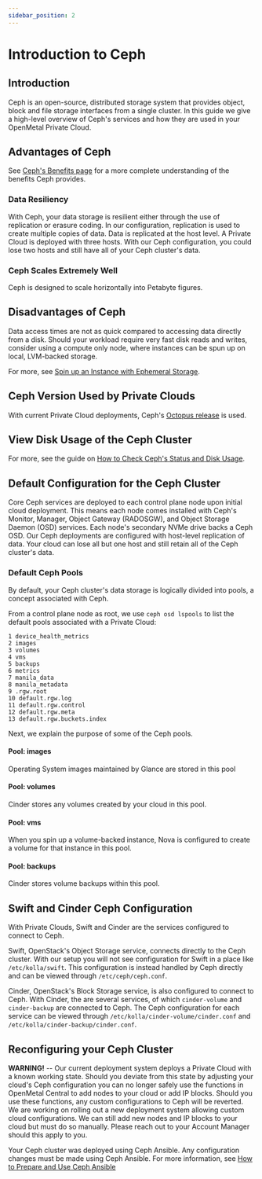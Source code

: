 ```yaml
---
sidebar_position: 2
---
```

# Introduction to Ceph

## Introduction

Ceph is an open-source, distributed storage system that provides object,
block and file storage interfaces from a single cluster. In this guide
we give a high-level overview of Ceph's services and how they are used
in your OpenMetal Private Cloud.

## Advantages of Ceph

See [Ceph's Benefits page](https://ceph.io/en/discover/benefits/) for a
more complete understanding of the benefits Ceph provides.

### Data Resiliency

With Ceph, your data storage is resilient either through the use of
replication or erasure coding. In our configuration, replication is used
to create multiple copies of data. Data is replicated at the host level.
A Private Cloud is deployed with three hosts. With our Ceph
configuration, you could lose two hosts and still have all of your Ceph
cluster's data.

### Ceph Scales Extremely Well

Ceph is designed to scale horizontally into Petabyte figures.

## Disadvantages of Ceph

Data access times are not as quick compared to accessing data directly
from a disk. Should your workload require very fast disk reads and
writes, consider using a compute only node, where instances can be spun
up on local, LVM-backed storage.

For more, see [Spin up an Instance with Ephemeral
Storage](https://openmetal.io/docs/manuals/tutorials/ephemeral_storage).

## Ceph Version Used by Private Clouds

With current Private Cloud deployments, Ceph's [Octopus
release](https://docs.ceph.com/en/latest/releases/octopus/) is used.

## View Disk Usage of the Ceph Cluster

For more, see the guide on [How to Check Ceph's Status and Disk Usage](check-ceph-status-disk-usage.md/).

## Default Configuration for the Ceph Cluster

Core Ceph services are deployed to each control plane node upon initial
cloud deployment. This means each node comes installed with Ceph's
Monitor, Manager, Object Gateway (RADOSGW), and Object Storage Daemon
(OSD) services. Each node's secondary NVMe drive backs a Ceph OSD. Our
Ceph deployments are configured with host-level replication of data.
Your cloud can lose all but one host and still retain all of the Ceph
cluster's data.

### Default Ceph Pools

By default, your Ceph cluster's data storage is logically divided into
pools, a concept associated with Ceph.

From a control plane node as root, we use `ceph osd lspools` to list the
default pools associated with a Private Cloud:

    1 device_health_metrics
    2 images
    3 volumes
    4 vms
    5 backups
    6 metrics
    7 manila_data
    8 manila_metadata
    9 .rgw.root
    10 default.rgw.log
    11 default.rgw.control
    12 default.rgw.meta
    13 default.rgw.buckets.index

Next, we explain the purpose of some of the Ceph pools.

#### Pool: images

Operating System images maintained by Glance are stored in this pool

#### Pool: volumes

Cinder stores any volumes created by your cloud in this pool.

#### Pool: vms

When you spin up a volume-backed instance, Nova is configured to create
a volume for that instance in this pool.

#### Pool: backups

Cinder stores volume backups within this pool.

## Swift and Cinder Ceph Configuration

With Private Clouds, Swift and Cinder are the services configured to
connect to Ceph.

Swift, OpenStack's Object Storage service, connects directly to the Ceph
cluster. With our setup you will not see configuration for Swift in a
place like `/etc/kolla/swift`. This configuration is instead handled by
Ceph directly and can be viewed through `/etc/ceph/ceph.conf`.

Cinder, OpenStack's Block Storage service, is also configured to connect
to Ceph. With Cinder, the are several services, of which `cinder-volume`
and `cinder-backup` are connected to Ceph. The Ceph configuration for
each service can be viewed through
`/etc/kolla/cinder-volume/cinder.conf` and
`/etc/kolla/cinder-backup/cinder.conf`.

## Reconfiguring your Ceph Cluster

**WARNING\!** -- Our current deployment system deploys a Private Cloud
with a known working state. Should you deviate from this state by
adjusting your cloud's Ceph configuration you can no longer safely use
the functions in OpenMetal Central to add nodes to your cloud or add IP
blocks. Should you use these functions, any custom configurations to
Ceph will be reverted. We are working on rolling out a new deployment
system allowing custom cloud configurations. We can still add new nodes
and IP blocks to your cloud but must do so manually. Please reach out to
your Account Manager should this apply to you.

Your Ceph cluster was deployed using Ceph Ansible. Any configuration
changes must be made using Ceph Ansible. For more information, see
[How to Prepare and Use Ceph Ansible](../../day-4/ceph-ansible/prepare-ceph-ansible/)
